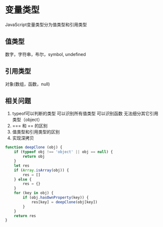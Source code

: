 # 变量类型
JavaScript变量类型分为值类型和引用类型

## 值类型
数字，字符串，布尔，symbol, undefined
## 引用类型
对象(数组，函数，null)
## 相关问题
1. typeof可以判断的类型
可以识别所有值类型
可以识别函数
无法细分其它引用类型（object）
2. === 和 == 的区别
3. 值类型和引用类型的区别
4. 实现深拷贝
```javascript
function deepClone (obj) {
    if (typeof obj !== 'object' || obj == null) {
        return obj
    }
    let res
    if (Array.isArray(obj)) {
        res = []
    } else {
        res = {}
    }
    for (key in obj) {
        if (obj.hasOwnProperty(key)) {
            res[key] = deepClone(obj[key])
        }
    }
    return res
}
```